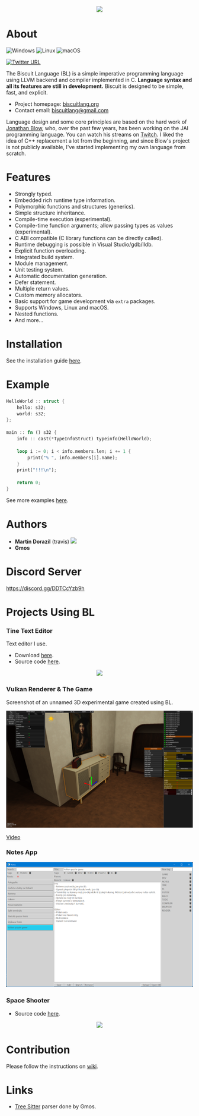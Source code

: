 <div style="text-align:center"><img src="https://biscuitlang.org/versions/0.9.0/_static/header.png" /></div>

# About
![Windows](https://github.com/travisdoor/bl/workflows/Windows/badge.svg?branch=master)
![Linux](https://github.com/travisdoor/bl/workflows/Linux/badge.svg?branch=master)
![macOS](https://github.com/travisdoor/bl/workflows/macOS/badge.svg?branch=master)

[![Twitter URL](https://img.shields.io/twitter/url/https/twitter.com/MTravisDoor.svg?style=social&label=Follow%20%40MTravisDoor)](https://twitter.com/MTravisDoor)

The Biscuit Language (BL) is a simple imperative programming language using LLVM backend and compiler implemented in C.
**Language syntax and all its features are still in development.** Biscuit is designed to be simple, fast, and explicit.

- Project homepage: [biscuitlang.org](https://biscuitlang.org)
- Contact email: [biscuitlang@gmail.com](mailto:biscuitlang@gmail.com)

Language design and some core principles are based on the hard work of [Jonathan Blow](https://en.wikipedia.org/wiki/Jonathan_Blow), who, over the past few years, has been working on the JAI programming language. You can watch his streams on [Twitch](https://www.twitch.tv/j_blow). I liked the idea of C++ replacement a lot from the beginning, and since Blow's project is not publicly available, I've started implementing my own language from scratch.

# Features
* Strongly typed.
* Embedded rich runtime type information.
* Polymorphic functions and structures (generics).
* Simple structure inheritance.
* Compile-time execution (experimental).
* Compile-time function arguments; allow passing types as values (experimental).
* C ABI compatible (C library functions can be directly called).
* Runtime debugging is possible in Visual Studio/gdb/lldb.
* Explicit function overloading.
* Integrated build system.
* Module management.
* Unit testing system.
* Automatic documentation generation.
* Defer statement.
* Multiple return values.
* Custom memory allocators.
* Basic support for game development via `extra` packages.
* Supports Windows, Linux and macOS.
* Nested functions.
* And more...

# Installation
See the installation guide [here](https://biscuitlang.org/#installation).

# Example
```rust
HelloWorld :: struct {
    hello: s32;
    world: s32;
};

main :: fn () s32 {
    info :: cast(*TypeInfoStruct) typeinfo(HelloWorld);

    loop i := 0; i < info.members.len; i += 1 {
        print("% ", info.members[i].name);
    }
    print("!!!\n");

    return 0;
}
```

See more examples [here](https://biscuitlang.org/how-to/).

# Authors

- **Martin Dorazil** (travis) [![](https://img.shields.io/static/v1?label=Sponsor&message=%E2%9D%A4&logo=GitHub&color=%23fe8e86)](https://github.com/sponsors/travisdoor)
- **Gmos**

# Discord Server

https://discord.gg/DDTCcYzb9h

# Projects Using BL

### Tine Text Editor

Text editor I use.

- Download [here](https://travisdp.itch.io/tine).
- Source code [here](https://github.com/travisdoor/tine).

<div style="text-align:center"><img src="logo/the_editor.png" /></div>

### Vulkan Renderer & The Game

Screenshot of an unnamed 3D experimental game created using BL.

<div style="text-align:center"><img src="logo/the_game.png" /></div>

[Video](https://youtu.be/8nconux9oxM)

### Notes App

<div style="text-align:center"><img src="logo/the_note_app.png" /></div>

### Space Shooter

- Source code [here](https://github.com/travisdoor/bl/tree/master/how-to/gunner).

<div style="text-align:center"><img src="how-to/gunner/gunner.gif" /></div>

# Contribution

Please follow the instructions on [wiki](https://github.com/travisdoor/bl/wiki/Contribution).

# Links

- [Tree Sitter](https://github.com/GmosNM/tree-sitter-bl) parser done by Gmos.
